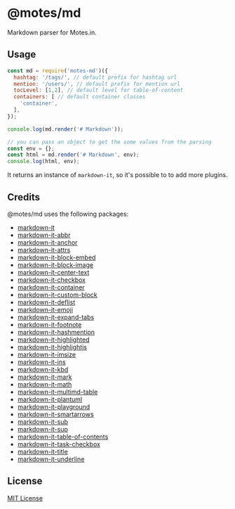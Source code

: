 # @motes/md

Markdown parser for Motes.in.

## Usage

```javascript
const md = require('motes-md')({
  hashtag: '/tags/', // default prefix for hashtag url
  mention: '/users/', // default prefix for mention url
  tocLevel: [1,2], // default level for table-of-content
  containers: [ // default container classes
    'container',
  ],
});

console.log(md.render('# Markdown'));

// you can pass an object to get the some values from the parsing
const env = {};
const html = md.render('# Markdown', env);
console.log(html, env);
```

It returns an instance of `markdown-it`, so it's possible to to add more plugins.

## Credits

@motes/md uses the following packages:

- [markdown-it](https://www.npmjs.com/package/markdown-it)
- [markdown-it-abbr](https://www.npmjs.com/package/markdown-it-abbr)
- [markdown-it-anchor](https://www.npmjs.com/package/markdown-it-anchor)
- [markdown-it-attrs](https://www.npmjs.com/package/markdown-it-attrs)
- [markdown-it-block-embed](https://www.npmjs.com/package/markdown-it-block-embed)
- [markdown-it-block-image](https://www.npmjs.com/package/markdown-it-block-image)
- [markdown-it-center-text](https://www.npmjs.com/package/markdown-it-center-text)
- [markdown-it-checkbox](https://www.npmjs.com/package/markdown-it-checkbox)
- [markdown-it-container](https://www.npmjs.com/package/markdown-it-container)
- [markdown-it-custom-block](https://www.npmjs.com/package/markdown-it-custom-block)
- [markdown-it-deflist](https://www.npmjs.com/package/markdown-it-deflist)
- [markdown-it-emoji](https://www.npmjs.com/package/markdown-it-emoji)
- [markdown-it-expand-tabs](https://www.npmjs.com/package/markdown-it-expand-tabs)
- [markdown-it-footnote](https://www.npmjs.com/package/markdown-it-footnote)
- [markdown-it-hashmention](https://www.npmjs.com/package/markdown-it-hashmention)
- [markdown-it-highlighted](https://www.npmjs.com/package/markdown-it-highlighted)
- [markdown-it-highlightjs](https://www.npmjs.com/package/markdown-it-highlightjs)
- [markdown-it-imsize](https://www.npmjs.com/package/markdown-it-imsize)
- [markdown-it-ins](https://www.npmjs.com/package/markdown-it-ins)
- [markdown-it-kbd](httpls://www.npmjs.com/package/markdown-it-kbd)
- [markdown-it-mark](https://www.npmjs.com/package/markdown-it-mark)
- [markdown-it-math](https://www.npmjs.com/package/markdown-it-math)
- [markdown-it-multimd-table](httpls://www.npmjs.com/package/markdown-it-multimd-table)
- [markdown-it-plantuml](httpls://www.npmjs.com/package/markdown-it-plantuml)
- [markdown-it-playground](https://www.npmjs.com/package/markdown-it-playground)
- [markdown-it-smartarrows](https://www.npmjs.com/package/markdown-it-smartarrows)
- [markdown-it-sub](https://www.npmjs.com/package/markdown-it-sub)
- [markdown-it-sup](https://www.npmjs.com/package/markdown-it-sup)
- [markdown-it-table-of-contents](https://www.npmjs.com/package/markdown-it-table-of-contents)
- [markdown-it-task-checkbox](https://www.npmjs.com/package/markdown-it-task-checkbox)
- [markdown-it-title](https://www.npmjs.com/package/markdown-it-title)
- [markdown-it-underline](https://www.npmjs.com/package/markdown-it-underline)

## License

[MIT License](LICENSE)
